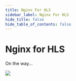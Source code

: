 ```yaml
---
title: Nginx For HLS
sidebar_label: Nginx For HLS
hide_title: false
hide_table_of_contents: false
---
```


# Nginx for HLS

On the way...

![](https://ossrs.net/gif/v1/sls.gif?site=ossrs.io&path=/lts/doc-en-5/doc/nginx-for-hls)


